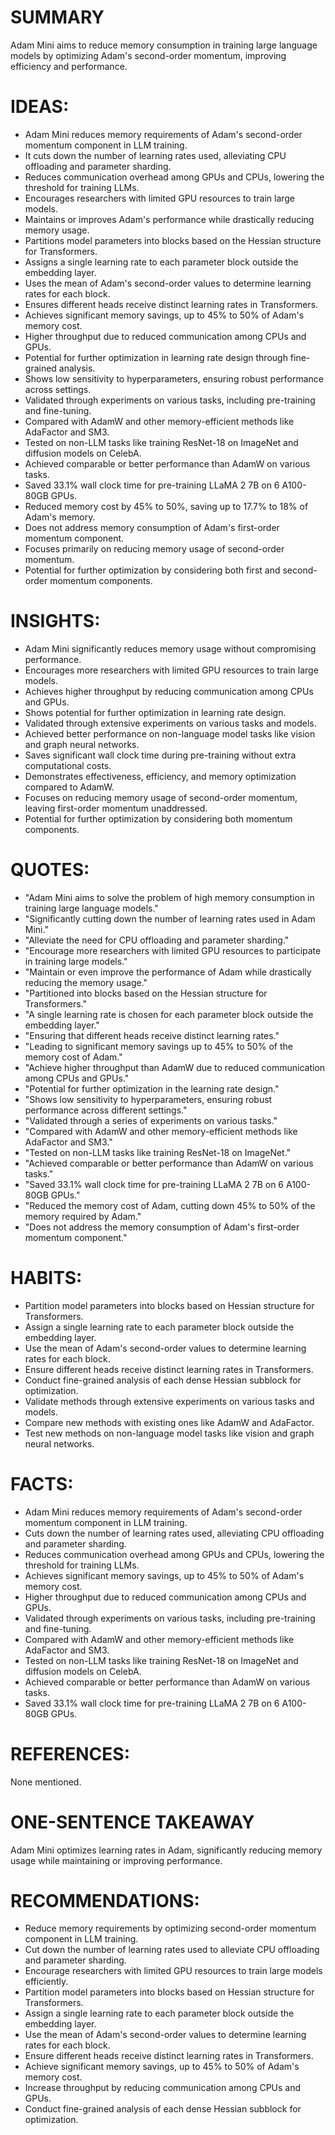 # SUMMARY
Adam Mini aims to reduce memory consumption in training large language models by optimizing Adam's second-order momentum, improving efficiency and performance.

# IDEAS:
- Adam Mini reduces memory requirements of Adam's second-order momentum component in LLM training.
- It cuts down the number of learning rates used, alleviating CPU offloading and parameter sharding.
- Reduces communication overhead among GPUs and CPUs, lowering the threshold for training LLMs.
- Encourages researchers with limited GPU resources to train large models.
- Maintains or improves Adam's performance while drastically reducing memory usage.
- Partitions model parameters into blocks based on the Hessian structure for Transformers.
- Assigns a single learning rate to each parameter block outside the embedding layer.
- Uses the mean of Adam's second-order values to determine learning rates for each block.
- Ensures different heads receive distinct learning rates in Transformers.
- Achieves significant memory savings, up to 45% to 50% of Adam's memory cost.
- Higher throughput due to reduced communication among CPUs and GPUs.
- Potential for further optimization in learning rate design through fine-grained analysis.
- Shows low sensitivity to hyperparameters, ensuring robust performance across settings.
- Validated through experiments on various tasks, including pre-training and fine-tuning.
- Compared with AdamW and other memory-efficient methods like AdaFactor and SM3.
- Tested on non-LLM tasks like training ResNet-18 on ImageNet and diffusion models on CelebA.
- Achieved comparable or better performance than AdamW on various tasks.
- Saved 33.1% wall clock time for pre-training LLaMA 2 7B on 6 A100-80GB GPUs.
- Reduced memory cost by 45% to 50%, saving up to 17.7% to 18% of Adam's memory.
- Does not address memory consumption of Adam's first-order momentum component.
- Focuses primarily on reducing memory usage of second-order momentum.
- Potential for further optimization by considering both first and second-order momentum components.

# INSIGHTS:
- Adam Mini significantly reduces memory usage without compromising performance.
- Encourages more researchers with limited GPU resources to train large models.
- Achieves higher throughput by reducing communication among CPUs and GPUs.
- Shows potential for further optimization in learning rate design.
- Validated through extensive experiments on various tasks and models.
- Achieved better performance on non-language model tasks like vision and graph neural networks.
- Saves significant wall clock time during pre-training without extra computational costs.
- Demonstrates effectiveness, efficiency, and memory optimization compared to AdamW.
- Focuses on reducing memory usage of second-order momentum, leaving first-order momentum unaddressed.
- Potential for further optimization by considering both momentum components.

# QUOTES:
- "Adam Mini aims to solve the problem of high memory consumption in training large language models."
- "Significantly cutting down the number of learning rates used in Adam Mini."
- "Alleviate the need for CPU offloading and parameter sharding."
- "Encourage more researchers with limited GPU resources to participate in training large models."
- "Maintain or even improve the performance of Adam while drastically reducing the memory usage."
- "Partitioned into blocks based on the Hessian structure for Transformers."
- "A single learning rate is chosen for each parameter block outside the embedding layer."
- "Ensuring that different heads receive distinct learning rates."
- "Leading to significant memory savings up to 45% to 50% of the memory cost of Adam."
- "Achieve higher throughput than AdamW due to reduced communication among CPUs and GPUs."
- "Potential for further optimization in the learning rate design."
- "Shows low sensitivity to hyperparameters, ensuring robust performance across different settings."
- "Validated through a series of experiments on various tasks."
- "Compared with AdamW and other memory-efficient methods like AdaFactor and SM3."
- "Tested on non-LLM tasks like training ResNet-18 on ImageNet."
- "Achieved comparable or better performance than AdamW on various tasks."
- "Saved 33.1% wall clock time for pre-training LLaMA 2 7B on 6 A100-80GB GPUs."
- "Reduced the memory cost of Adam, cutting down 45% to 50% of the memory required by Adam."
- "Does not address the memory consumption of Adam's first-order momentum component."

# HABITS:
- Partition model parameters into blocks based on Hessian structure for Transformers.
- Assign a single learning rate to each parameter block outside the embedding layer.
- Use the mean of Adam's second-order values to determine learning rates for each block.
- Ensure different heads receive distinct learning rates in Transformers.
- Conduct fine-grained analysis of each dense Hessian subblock for optimization.
- Validate methods through extensive experiments on various tasks and models.
- Compare new methods with existing ones like AdamW and AdaFactor.
- Test new methods on non-language model tasks like vision and graph neural networks.

# FACTS:
- Adam Mini reduces memory requirements of Adam's second-order momentum component in LLM training.
- Cuts down the number of learning rates used, alleviating CPU offloading and parameter sharding.
- Reduces communication overhead among GPUs and CPUs, lowering the threshold for training LLMs.
- Achieves significant memory savings, up to 45% to 50% of Adam's memory cost.
- Higher throughput due to reduced communication among CPUs and GPUs.
- Validated through experiments on various tasks, including pre-training and fine-tuning.
- Compared with AdamW and other memory-efficient methods like AdaFactor and SM3.
- Tested on non-LLM tasks like training ResNet-18 on ImageNet and diffusion models on CelebA.
- Achieved comparable or better performance than AdamW on various tasks.
- Saved 33.1% wall clock time for pre-training LLaMA 2 7B on 6 A100-80GB GPUs.

# REFERENCES:
None mentioned.

# ONE-SENTENCE TAKEAWAY
Adam Mini optimizes learning rates in Adam, significantly reducing memory usage while maintaining or improving performance.

# RECOMMENDATIONS:
- Reduce memory requirements by optimizing second-order momentum component in LLM training.
- Cut down the number of learning rates used to alleviate CPU offloading and parameter sharding.
- Encourage researchers with limited GPU resources to train large models efficiently.
- Partition model parameters into blocks based on Hessian structure for Transformers.
- Assign a single learning rate to each parameter block outside the embedding layer.
- Use the mean of Adam's second-order values to determine learning rates for each block.
- Ensure different heads receive distinct learning rates in Transformers.
- Achieve significant memory savings, up to 45% to 50% of Adam's memory cost.
- Increase throughput by reducing communication among CPUs and GPUs.
- Conduct fine-grained analysis of each dense Hessian subblock for optimization.
